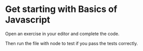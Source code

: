 # Get starting with Basics of Javascript

Open an exercise in your editor and complete the code.

Then run the file with node to test if you pass the tests correctly.
